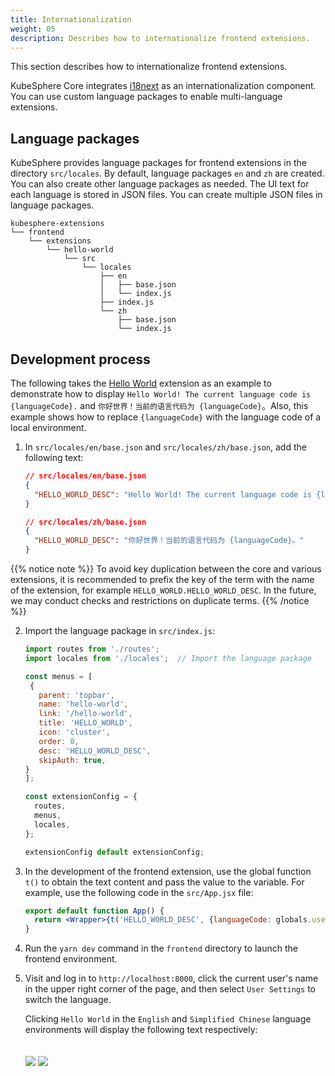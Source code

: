 ```yaml
---
title: Internationalization
weight: 05
description: Describes how to internationalize frontend extensions.
---
```


This section describes how to internationalize frontend extensions.

KubeSphere Core integrates [i18next](https://www.i18next.com/) as an internationalization component. You can use custom language packages to enable multi-language extensions.

## Language packages

KubeSphere provides language packages for frontend extensions in the directory `src/locales`. By default, language packages `en` and `zh` are created. You can also create other language packages as needed. The UI text for each language is stored in JSON files. You can create multiple JSON files in language packages.

```shell
kubesphere-extensions
└── frontend
    └── extensions
        └── hello-world
            └── src
                └── locales
                    ├── en
                    │   ├── base.json
                    │   └── index.js
                    ├── index.js
                    └── zh
                        ├── base.json
                        └── index.js
```

## Development process

The following takes the [Hello World](../../quickstart/hello-world-extension/) extension as an example to demonstrate how to display `Hello World! The current language code is {languageCode}.` and `你好世界！当前的语言代码为 {languageCode}`。Also, this example shows how to replace `{languageCode}` with the language code of a local environment.

1. In `src/locales/en/base.json` and `src/locales/zh/base.json`, add the following text:

   ```json
   // src/locales/en/base.json
   {
     "HELLO_WORLD_DESC": "Hello World! The current language code is {languageCode}."
   }
   ```

   ```json
   // src/locales/zh/base.json
   {
     "HELLO_WORLD_DESC": "你好世界！当前的语言代码为 {languageCode}。"
   }
   ```

  {{% notice note %}}
  To avoid key duplication between the core and various extensions, it is recommended to prefix the key of the term with the name of the extension, for example `HELLO_WORLD.HELLO_WORLD_DESC`. In the future, we may conduct checks and restrictions on duplicate terms.
  {{% /notice %}}

2. Import the language package in `src/index.js`:

   ```js
   import routes from './routes';
   import locales from './locales';  // Import the language package

   const menus = [
    {
      parent: 'topbar',
      name: 'hello-world',
      link: '/hello-world',
      title: 'HELLO_WORLD',
      icon: 'cluster',
      order: 0,
      desc: 'HELLO_WORLD_DESC',
      skipAuth: true,
   }
   ];

   const extensionConfig = {
     routes,
     menus,
     locales,
   };

   extensionConfig default extensionConfig;
   ```

3. In the development of the frontend extension, use the global function `t()` to obtain the text content and pass the value to the variable. For example, use the following code in the `src/App.jsx` file:

   ```jsx
   export default function App() {
     return <Wrapper>{t('HELLO_WORLD_DESC', {languageCode: globals.user.lang})}</Wrapper>;
   }
   ```

4. Run the `yarn dev` command in the `frontend` directory to launch the frontend environment.

5. Visit and log in to `http://localhost:8000`, click the current user's name in the upper right corner of the page, and then select `User Settings` to switch the language.

   Clicking `Hello World` in the `English` and `Simplified Chinese` language environments will display the following text respectively:

   <img src="./locale-demo-en.png" style="margin: 0px" />

   <img src="./locale-demo-zh.png" style="margin: 20px 0px 0px" />
